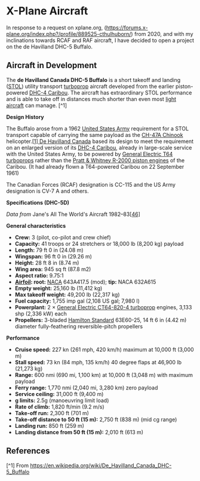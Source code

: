 # X-Plane Aircraft

In response to a request on xplane.org, (https://forums.x-plane.org/index.php?/profile/889525-cthulhuborn/) from 2020, and with my inclinations towards RCAF and RAF aircraft, I have decided to open a project on the de Havilland DHC-5 Buffalo.

## Aircraft in Development

The **de Havilland Canada DHC-5 Buffalo** is a short takeoff and landing ([STOL](https://en.wikipedia.org/wiki/STOL)) utility transport [turboprop](https://en.wikipedia.org/wiki/Turboprop) aircraft developed from the earlier piston-powered [DHC-4 Caribou](https://en.wikipedia.org/wiki/De_Havilland_Canada_DHC-4_Caribou). The aircraft has extraordinary STOL performance and is able to take off in distances much shorter than even most [light aircraft](https://en.wikipedia.org/wiki/Light_aircraft) can manage. [^1]

**Design History**

The Buffalo arose from a 1962 [United States Army](https://en.wikipedia.org/wiki/United_States_Army) requirement for a STOL transport capable of carrying the same payload as the [CH-47A Chinook](https://en.wikipedia.org/wiki/Boeing_Vertol_CH-47_Chinook) helicopter.[[1\] ](https://en.wikipedia.org/wiki/De_Havilland_Canada_DHC-5_Buffalo#cite_note-AI_Aug76_p59-1)[De Havilland Canada](https://en.wikipedia.org/wiki/De_Havilland_Canada) based its design to meet the requirement on an enlarged version of its [DHC-4 Caribou](https://en.wikipedia.org/wiki/De_Havilland_Canada_DHC-4_Caribou), already in large-scale service with the United States Army, to be powered by [General Electric T64 ](https://en.wikipedia.org/wiki/General_Electric_T64)[turboprops](https://en.wikipedia.org/wiki/Turboprop) rather than the [Pratt & Whitney R-2000 ](https://en.wikipedia.org/wiki/Pratt_%26_Whitney_R-2000)[piston engines](https://en.wikipedia.org/wiki/Piston_engine) of the Caribou. (It had already flown a T64-powered Caribou on 22 September 1961)

The Canadian Forces (RCAF) designation is CC-115 and the US Army designation is CV-7 A and others.

**Specifications (DHC-5D)**

*Data from* Jane's All The World's Aircraft 1982–83[[46\]](https://en.wikipedia.org/wiki/De_Havilland_Canada_DHC-5_Buffalo#cite_note-Janes_82_p25-6-46)

**General characteristics**

- **Crew:** 3 (pilot, co-pilot and crew     chief)
- **Capacity:** 41 troops or 24 stretchers     or 18,000 lb (8,200 kg) payload
- **Length:** 79 ft 0 in     (24.08 m)
- **Wingspan:** 96 ft 0 in     (29.26 m)
- **Height:** 28 ft 8 in     (8.74 m)
- **Wing area:** 945 sq ft     (87.8 m2)
- **Aspect     ratio:** 9.75:1
- [**Airfoil**](https://en.wikipedia.org/wiki/Airfoil)**: root:** [NACA](https://en.wikipedia.org/wiki/NACA_airfoil) 643A417.5 (mod); **tip:** NACA 632A615
- **Empty     weight:**     25,160 lb (11,412 kg)
- **Max takeoff     weight:**     49,200 lb (22,317 kg)
- **Fuel     capacity:**     1,755 imp gal (2,108 US gal; 7,980 l)
- **Powerplant:** 2 × [General Electric CT64-820-4 ](https://en.wikipedia.org/wiki/General_Electric_CT64-820-4)[turboprop](https://en.wikipedia.org/wiki/Turboprop) engines, 3,133 shp (2,336 kW) each
- **Propellers:** 3-bladed [Hamilton Standard](https://en.wikipedia.org/wiki/Hamilton_Standard) 63E60-25, 14 ft     6 in (4.42 m) diameter fully-feathering reversible-pitch     propellers

**Performance**

- **Cruise     speed:**     227 kn (261 mph, 420 km/h) maximum at 10,000 ft     (3,000 m)
- **Stall speed:** 73 kn (84 mph,     135 km/h) 40 degree flaps at 46,900 lb (21,273 kg)
- **Range:** 600 nmi (690 mi,     1,100 km) at 10,000 ft (3,048 m) with maximum payload
- **Ferry range:** 1,770 nmi     (2,040 mi, 3,280 km) zero payload
- **Service     ceiling:**     31,000 ft (9,400 m)
- **g limits:** 2.5g (manoeuvring limit     load)
- **Rate of     climb:**     1,820 ft/min (9.2 m/s)
- **Take-off     run:**     2,300 ft (701 m)
- **Take-off     distance to 50 ft (15 m):** 2,750 ft (838 m) (mid cg range)
- **Landing run:** 850 ft (259 m)
- **Landing     distance from 50 ft (15 m):** 2,010 ft (613 m)

## References

[^1] From <https://en.wikipedia.org/wiki/De_Havilland_Canada_DHC-5_Buffalo>
